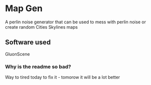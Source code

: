 # Map Gen
A perlin noise generator that can be used to mess with perlin noise or create random Cities Skylines maps

## Software used
GluonScene

### Why is the readme so bad?
Way to tired today to fix it - tomorow it will be a lot better
